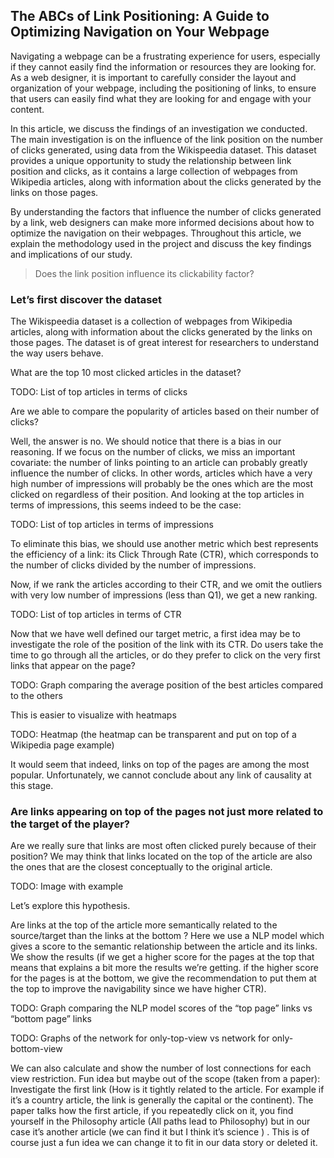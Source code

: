 ## The ABCs of Link Positioning: A Guide to Optimizing Navigation on Your Webpage

Navigating a webpage can be a frustrating experience for users, especially if they cannot easily find the information or resources they are looking for. As a web designer, it is important to carefully consider the layout and organization of your webpage, including the positioning of links, to ensure that users can easily find what they are looking for and engage with your content.

In this article, we discuss the findings of an investigation we conducted. The main investigation is on the influence of the link position on the number of clicks generated, using data from the Wikispeedia dataset. This dataset provides a unique opportunity to study the relationship between link position and clicks, as it contains a large collection of webpages from Wikipedia articles, along with information about the clicks generated by the links on those pages.

By understanding the factors that influence the number of clicks generated by a link, web designers can make more informed decisions about how to optimize the navigation on their webpages. Throughout this article, we explain the methodology used in the project and discuss the key findings and implications of our study.

> Does the link position influence its clickability factor?

### Let’s first discover the dataset

The Wikispeedia dataset is a collection of webpages from Wikipedia articles, along with information about the clicks generated by the links on those pages. The dataset is of great interest for researchers to understand the way users behave.

What are the top 10 most clicked articles in the dataset?

TODO: List of top articles in terms of clicks


Are we able to compare the popularity of articles based on their number of clicks?

Well, the answer is no. We should notice that there is a bias in our reasoning. If we focus on the number of clicks, we miss an important covariate: the number of links pointing to an article can probably greatly influence the number of clicks. In other words, articles which have a very high number of impressions will probably be the ones which are the most clicked on regardless of their position. And looking at the top articles in terms of impressions, this seems indeed to be the case:

TODO: List of top articles in terms of impressions


To eliminate this bias, we should use another metric which best represents the efficiency of a link: its Click Through Rate (CTR), which corresponds to the number of clicks divided by the number of impressions.

Now, if we rank the articles according to their CTR, and we omit the outliers with very low number of impressions (less than Q1), we get a new ranking.

TODO: List of top articles in terms of CTR

Now that we have well defined our target metric, a first idea may be to investigate the role of the position of the link with its CTR. Do users take the time to go through all the articles, or do they prefer to click on the very first links that appear on the page?

TODO: Graph comparing the average position of the best articles compared to the others

This is easier to visualize with heatmaps

TODO: Heatmap (the heatmap can be transparent and put on top of a Wikipedia page example)

It would seem that indeed, links on top of the pages are among the most popular. Unfortunately, we cannot conclude about any link of causality at this stage.

### Are links appearing on top of the pages not just more related to the target of the player?

Are we really sure that links are most often clicked purely because of their position? We may think that links located on the top of the article are also the ones that are the closest conceptually to the original article. 

TODO: Image with example

Let’s explore this hypothesis.

Are links at the top of the article more semantically related to the source/target than the links at the bottom ?
Here we use a NLP model which gives a score to the semantic relationship between the article and its links. We show the results (if we get a higher score for the pages at the top that means that explains a bit more the results we’re getting. if the higher score for the pages is at the bottom, we give the recommendation to put them at the top to improve the navigability since we have higher CTR). 

TODO: Graph comparing the NLP model scores of the “top page” links vs “bottom page” links 


TODO: Graphs of the network for only-top-view vs  network for only-bottom-view

We can also calculate and show the number of lost connections for each view restriction.
Fun idea but maybe out of the scope (taken from a paper): Investigate the first link (How is it tightly related to the article. For example if it’s a country article, the link is generally the capital or the continent). The paper talks how the first article, if you repeatedly click on it, you find yourself in the Philosophy article (All paths lead to Philosophy) but in our case it’s another article (we can find it but I think it’s science ) . This is of course just a fun idea we can change it to fit in our data story or deleted it.


